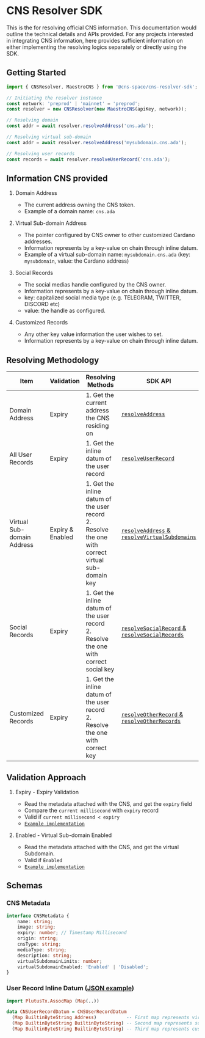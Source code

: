 # CNS Resolver SDK

This is the for resolving official CNS information. This documentation would outline the technical details and APIs provided. For any projects interested in integrating CNS information, here provides sufficient information on either implementing the resolving logics separately or directly using the SDK.

## Getting Started

```ts
import { CNSResolver, MaestroCNS } from '@cns-space/cns-resolver-sdk';

// Initiating the resolver instance
const network: 'preprod' | 'mainnet' = 'preprod';
const resolver = new CNSResolver(new MaestroCNS(apiKey, network));

// Resolving domain
const addr = await resolver.resolveAddress('cns.ada');

// Resolving virtual sub-domain
const addr = await resolver.resolveAddress('mysubdomain.cns.ada');

// Resolving user records
const records = await resolver.resolveUserRecord('cns.ada');
```

## Information CNS provided

1. Domain Address

    - The current address owning the CNS token.
    - Example of a domain name: `cns.ada`

2. Virtual Sub-domain Address

    - The pointer configured by CNS owner to other customized Cardano addresses.
    - Information represents by a key-value on chain through inline datum.
    - Example of a virtual sub-domain name: `mysubdomain.cns.ada` (key: `mysubdomain`, value: the Cardano address)

3. Social Records

    - The social medias handle configured by the CNS owner.
    - Information represents by a key-value on chain through inline datum.
    - key: capitalized social media type (e.g. TELEGRAM, TWITTER, DISCORD etc)
    - value: the handle as configured.

4. Customized Records
    - Any other key value information the user wishes to set.
    - Information represents by a key-value on chain through inline datum.

## Resolving Methodology

| Item                       | Validation       | Resolving Methods                                                                                      | SDK API                                                                      |
| -------------------------- | ---------------- | ------------------------------------------------------------------------------------------------------ | ---------------------------------------------------------------------------- |
| Domain Address             | Expiry           | 1. Get the current address the CNS residing on                                                         | [`resolveAddress`](./src/resolver/resolver.ts)                               |
| All User Records           | Expiry           | 1. Get the inline datum of the user record                                                             | [`resolveUserRecord`](./src/resolver/resolver.ts)                            |
| Virtual Sub-domain Address | Expiry & Enabled | 1. Get the inline datum of the user record <br> 2. Resolve the one with correct virtual sub-domain key | [`resolveAddress` & `resolveVirtualSubdomains`](./src/resolver/resolver.ts)  |
| Social Records             | Expiry           | 1. Get the inline datum of the user record <br> 2. Resolve the one with correct social key             | [`resolveSocialRecord` & `resolveSocialRecords`](./src/resolver/resolver.ts) |
| Customized Records         | Expiry           | 1. Get the inline datum of the user record <br> 2. Resolve the one with correct key                    | [`resolveOtherRecord` & `resolveOtherRecords`](./src/resolver/resolver.ts)   |

## Validation Approach

1. Expiry - Expiry Validation

    - Read the metadata attached with the CNS, and get the `expiry` field
    - Compare the `current millisecond` with `expiry` record
    - Valid if `current millisecond < expiry`
    - [`Example implementation`](./packages/src/validators/expiry.ts)

2. Enabled - Virtual Sub-domain Enabled

    - Read the metadata attached with the CNS, and get the virtual Subdomain.
    - Valid if `Enabled`
    - [`Example implementation`](./packages/src/validators/virtualSubdomainEnabled.ts)

## Schemas

### CNS Metadata

```ts
interface CNSMetadata {
    name: string;
    image: string;
    expiry: number; // Timestamp Millisecond
    origin: string;
    cnsType: string;
    mediaType: string;
    description: string;
    virtualSubdomainLimits: number;
    virtualSubdomainEnabled: 'Enabled' | 'Disabled';
}
```

### User Record Inline Datum ([JSON example](./packages/src/example/mockData.json))

```hs
import PlutusTx.AssocMap (Map(..))

data CNSUserRecordDatum = CNSUserRecordDatum
  (Map BuiltinByteString Address)           -- First map represents virtual sub-domain mapping
  (Map BuiltinByteString BuiltinByteString) -- Second map represents social profile mapping
  (Map BuiltinByteString BuiltinByteString) -- Third map represents custom records

```
